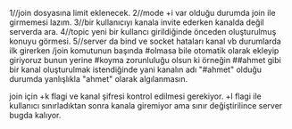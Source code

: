 1//join dosyasına limit eklenecek.
2//mode +i var olduğu durumda join ile girmemesi lazım.
3//bir kullanıcıyı kanala invite ederken kanalda değil serverda ara.
4//topic yeni bir kullancı girildiğinde önceden oluşturulmuş konuyu görmesi.
5//server da bind ve socket hataları
kanal vb durumlarda ilk girerken /join komutunun başında #olmasa bile otomatik olarak ekleyip giriyoruz bunun yerine #koyma zorunluluğu olsun ki örneğin ##ahmet gibi bir kanal oluşturulmak istendiğinde yani kanalın adı "#ahmet" olduğu durumda yanlışlıkla "ahmet" olarak algılanmasın.

join için +k flagi ve kanal şifresi kontrol edilmesi gerekiyor.
+l flagi ile kullanıcı sınırladıktan sonra kanala giremiyor ama sınır değiştirilince server bugda kalıyor.
